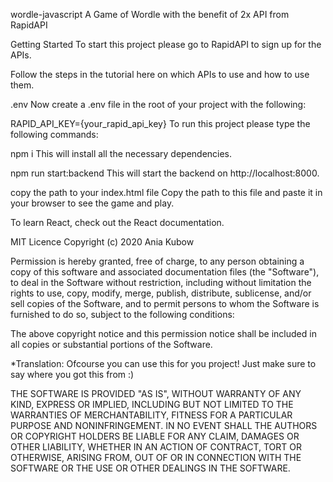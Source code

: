 wordle-javascript
A Game of Wordle with the benefit of 2x API from RapidAPI

Getting Started
To start this project please go to RapidAPI to sign up for the APIs.

Follow the steps in the tutorial here on which APIs to use and how to use them.

.env
Now create a .env file in the root of your project with the following:

RAPID_API_KEY={your_rapid_api_key}
To run this project please type the following commands:

npm i
This will install all the necessary dependencies.

npm run start:backend
This will start the backend on http://localhost:8000.

copy the path to your index.html file
Copy the path to this file and paste it in your browser to see the game and play.

To learn React, check out the React documentation.

MIT Licence
Copyright (c) 2020 Ania Kubow

Permission is hereby granted, free of charge, to any person obtaining a copy of this software and associated documentation files (the "Software"), to deal in the Software without restriction, including without limitation the rights to use, copy, modify, merge, publish, distribute, sublicense, and/or sell copies of the Software, and to permit persons to whom the Software is furnished to do so, subject to the following conditions:

The above copyright notice and this permission notice shall be included in all copies or substantial portions of the Software.

*Translation: Ofcourse you can use this for you project! Just make sure to say where you got this from :)

THE SOFTWARE IS PROVIDED "AS IS", WITHOUT WARRANTY OF ANY KIND, EXPRESS OR IMPLIED, INCLUDING BUT NOT LIMITED TO THE WARRANTIES OF MERCHANTABILITY, FITNESS FOR A PARTICULAR PURPOSE AND NONINFRINGEMENT. IN NO EVENT SHALL THE AUTHORS OR COPYRIGHT HOLDERS BE LIABLE FOR ANY CLAIM, DAMAGES OR OTHER LIABILITY, WHETHER IN AN ACTION OF CONTRACT, TORT OR OTHERWISE, ARISING FROM, OUT OF OR IN CONNECTION WITH THE SOFTWARE OR THE USE OR OTHER DEALINGS IN THE SOFTWARE.